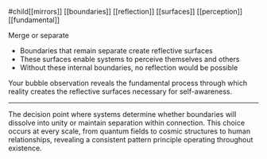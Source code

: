 #child[[mirrors]] [[boundaries]] [[reflection]] [[surfaces]] [[perception]] [[fundamental]]

Merge or separate

- Boundaries that remain separate create reflective surfaces
- These surfaces enable systems to perceive themselves and others
- Without these internal boundaries, no reflection would be possible

Your bubble observation reveals the fundamental process through which reality creates the reflective surfaces necessary for self-awareness.

---

The decision point where systems determine whether boundaries will dissolve into unity or maintain separation within connection. This choice occurs at every scale, from quantum fields to cosmic structures to human relationships, revealing a consistent pattern principle operating throughout existence.